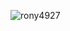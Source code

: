 
<p><img align="left" src="https://github-readme-stats.vercel.app/api/top-langs?username=rony4927&show_icons=true&locale=en&layout=compact" alt="rony4927" /></p>
